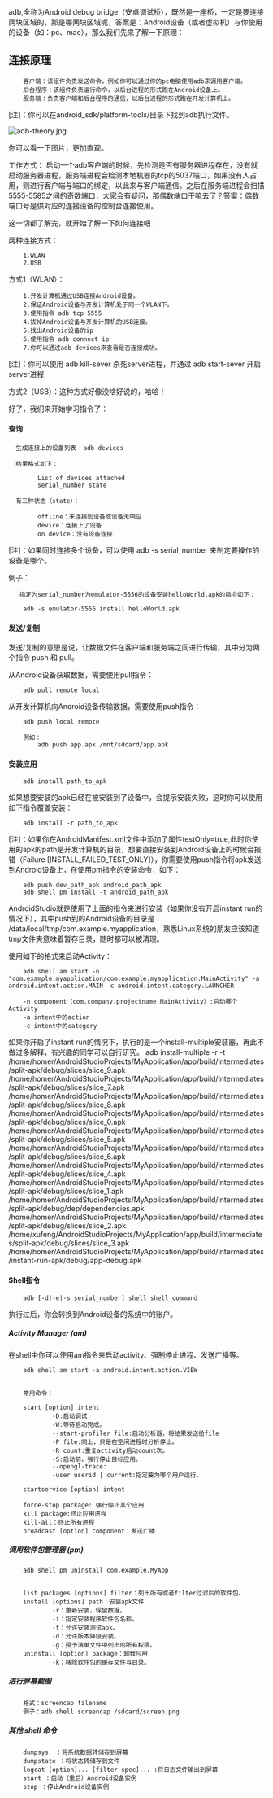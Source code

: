 adb,全称为Android debug bridge（安卓调试桥），既然是一座桥，一定是要连接两块区域的，那是哪两块区域呢，答案是：Android设备（或者虚拟机）与你使用的设备（如：pc、mac），那么我们先来了解一下原理：

## 连接原理

        客户端：该组件负责发送命令，例如你可以通过你的pc电脑使用adb来调用客户端。
        后台程序：该组件负责运行命令，以后台进程的形式跑在Android设备上。
        服务端：负责客户端和后台程序的通信，以后台进程的形式跑在开发计算机上。

[注]：你可以在android_sdk/platform-tools/目录下找到adb执行文件。

![adb-theory.jpg](https://github.com/xfmax/AndroidKnowledgeHierarchy/blob/master/%E5%BC%80%E5%8F%91%E5%B7%A5%E5%85%B7/image/adb-theory.jpg)

你可以看一下图片，更加直观。


工作方式：
启动一个adb客户端的时候，先检测是否有服务器进程存在，没有就启动服务器进程，服务端进程会检测本地机器的tcp的5037端口，如果没有人占用，则进行客户端与端口的绑定，以此来与客户端通信。之后在服务端进程会扫描5555-5585之间的奇数端口，大家会有疑问，那偶数端口干嘛去了？答案：偶数端口号是供对应的连接设备的控制台连接使用。


这一切都了解完，就开始了解一下如何连接吧：

两种连接方式：

        1.WLAN
        2.USB


方式1（WLAN）：

        1.开发计算机通过USB连接Android设备。
        2.保证Android设备与开发计算机处于同一个WLAN下。
        3.使用指令 adb tcp 5555
        4.拔掉Android设备与开发计算机的USB连接。
        5.找出Android设备的ip
        6.使用指令 adb connect ip
        7.你可以通过adb devices来查看是否连接成功。
   
[注]：你可以使用 adb kill-sever 杀死server进程，并通过 adb start-sever 开启server进程

方式2（USB）：这种方式好像没啥好说的，哈哈！

好了，我们来开始学习指令了：

#### 查询

      生成连接上的设备列表  adb devices

      结果格式如下：

            List of devices attached
            serial_number state

      有三种状态（state）：
    
            offline：未连接到设备或设备无响应
            device：连接上了设备
            on device：没有设备连接
[注]：如果同时连接多个设备，可以使用 adb -s serial_number 来制定要操作的设备是哪个。

例子：

       指定为serial_number为emulator-5556的设备安装helloWorld.apk的指令如下：

        adb -s emulator-5556 install helloWorld.apk 
        

#### 发送/复制

发送/复制的意思是说，让数据文件在客户端和服务端之间进行传输，其中分为两个指令 push 和 pull。

从Android设备获取数据，需要使用pull指令：

        adb pull remote local

从开发计算机向Android设备传输数据，需要使用push指令：

        adb push local remote

        例如：
            adb push app.apk /mnt/sdcard/app.apk



#### 安装应用

        adb install path_to_apk

如果想要安装的apk已经在被安装到了设备中，会提示安装失败，这时你可以使用如下指令覆盖安装：

        adb install -r path_to_apk


[注]：如果你在AndroidManifest.xml文件中添加了属性testOnly=true,此时你使用的apk的path是开发计算机的目录，想要直接安装到Android设备上的时候会报错（Failure [INSTALL_FAILED_TEST_ONLY]），你需要使用push指令将apk发送到Android设备上，在使用pm指令的安装命令，如下：

        adb push dev_path_apk android_path_apk
        adb shell pm install -t android_path_apk

AndroidStudio就是使用了上面的指令来进行安装（如果你没有开启instant run的情况下），其中push到的Android设备的目录是： /data/local/tmp/com.example.myapplication，熟悉Linux系统的朋友应该知道tmp文件夹意味着暂存目录，随时都可以被清理。

使用如下的格式来启动Activity：

        adb shell am start -n "com.example.myapplication/com.example.myapplication.MainActivity" -a android.intent.action.MAIN -c android.intent.category.LAUNCHER

        -n component（com.company.projectname.MainActivity）:启动哪个Activity
        -a intent中的action
        -c intent中的category

如果你开启了instant run的情况下，执行的是一个install-multiple安装器，再此不做过多解释，有兴趣的同学可以自行研究。
adb install-multiple -r -t /home/homer/AndroidStudioProjects/MyApplication/app/build/intermediates/split-apk/debug/slices/slice_9.apk /home/homer/AndroidStudioProjects/MyApplication/app/build/intermediates/split-apk/debug/slices/slice_7.apk /home/homer/AndroidStudioProjects/MyApplication/app/build/intermediates/split-apk/debug/slices/slice_8.apk /home/homer/AndroidStudioProjects/MyApplication/app/build/intermediates/split-apk/debug/slices/slice_0.apk /home/homer/AndroidStudioProjects/MyApplication/app/build/intermediates/split-apk/debug/slices/slice_5.apk /home/homer/AndroidStudioProjects/MyApplication/app/build/intermediates/split-apk/debug/slices/slice_6.apk /home/homer/AndroidStudioProjects/MyApplication/app/build/intermediates/split-apk/debug/slices/slice_4.apk /home/homer/AndroidStudioProjects/MyApplication/app/build/intermediates/split-apk/debug/slices/slice_1.apk /home/homer/AndroidStudioProjects/MyApplication/app/build/intermediates/split-apk/debug/dep/dependencies.apk /home/homer/AndroidStudioProjects/MyApplication/app/build/intermediates/split-apk/debug/slices/slice_2.apk /home/xufeng/AndroidStudioProjects/MyApplication/app/build/intermediates/split-apk/debug/slices/slice_3.apk /home/homer/AndroidStudioProjects/MyApplication/app/build/intermediates/instant-run-apk/debug/app-debug.apk 

#### Shell指令

        adb [-d|-e|-s serial_number] shell shell_command

执行过后，你会转换到Android设备的系统中的账户。

##### Activity Manager (am)

在shell中你可以使用am指令来启动activity、强制停止进程、发送广播等。

        adb shell am start -a android.intent.action.VIEW


        常用命令：

        start [option] intent 
                -D:启动调试
                -W:等待启动完成。
                --start-profiler file:启动分析器，将结果发送给file
                -P file:同上，只是在空闲进程时分析停止。
                -R count:重复activity启动count次。
                -S:启动前，强行停止目标应用。
                --opengl-trace:
                -user userid | current:指定要为哪个用户运行。

        startservice [option] intent

        force-stop package: 强行停止某个应用
        kill package:终止应用进程
        kill-all：终止所有进程
        broadcast [option] component：发送广播



##### 调用软件包管理器 (pm)

        adb shell pm uninstall com.example.MyApp


        list packages [options] filter：列出所有或者filter过滤后的软件包。
        install [options] path：安装apk文件
                -r：重新安装，保留数据。
                -i：指定安装程序软件包名称。
                -t：允许安装测试apk。
                -d：允许版本降级安装。
                -g：授予清单文件中列出的所有权限。
        uninstall [option] package：卸载应用
                -k：移除软件包的缓存文件与目录。

##### 进行屏幕截图

        格式：screencap filename
        例子：adb shell screencap /sdcard/screen.png

##### 其他 shell 命令

        dumpsys  ：将系统数据转储存到屏幕
        dumpstate ：将状态转储存到文件
        logcat [option]... [filter-spec]... :将日志文件输出到屏幕
        start ：启动（重启）Android设备实例
        stop ：停止Android设备实例

